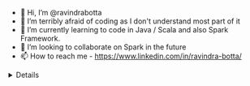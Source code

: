 - 👋 Hi, I’m @ravindrabotta
- 👀 I’m terribly afraid of coding as I don't understand most part of it
- 🌱 I’m currently learning to code in Java / Scala and also Spark Framework.
- 💞️ I’m looking to collaborate on Spark in the future
- 📫 How to reach me - https://www.linkedin.com/in/ravindra-botta/

<details>
<p align="center">
  <a href="https://github.com/ravindrabotta">
    <img src="http://github-profile-summary-cards.vercel.app/api/cards/profile-details?username=ravindrabotta&theme=transparent" />
  </a>
  <a href="https://github.com/ravindrabotta">
    <img src="https://github-readme-streak-stats.herokuapp.com/?user=ravindrabotta&hide_border=true&card_width=338&theme=transparent" />
  </a>
  <a href="https://github.com/ravindrabotta">
    <img src="http://github-profile-summary-cards.vercel.app/api/cards/stats?username=ravindrabotta&theme=transparent" />
  </a>
<!--  <a href="https://github.com/ravindrabotta">
    <img src="https://github-readme-stats.vercel.app/api/top-langs/?username=ravindrabotta&langs_count=10&exclude_repo=&hide=jupyter%20notebook,vim%20script,cmake,makefile,batchfile,emacs%20lisp,css,html&layout=default&card_width=699&hide_border=true&theme=transparent" />
  </a> -->
</p>
</details>


<!---
ravindrabotta/ravindrabotta is a ✨ special ✨ repository because its `README.md` (this file) appears on your GitHub profile.
You can click the Preview link to take a look at your changes.
--->
